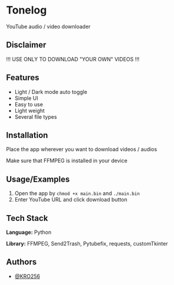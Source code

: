 
# Tonelog

YouTube audio / video downloader

## Disclaimer

!!! USE ONLY TO DOWNLOAD "YOUR OWN" VIDEOS !!!
## Features

- Light / Dark mode auto toggle
- Simple UI
- Easy to use
- Light weight
- Several file types
## Installation

Place the app wherever you want to download videos / audios

Make sure that FFMPEG is installed in your device
## Usage/Examples

1. Open the app by `chmod +x main.bin` and `./main.bin`
2. Enter YouTube URL and click download button
## Tech Stack

**Language:** Python

**Library:** FFMPEG, Send2Trash, Pytubefix, requests, customTkinter
## Authors

- [@KRO256](https://www.github.com/KRO256)

